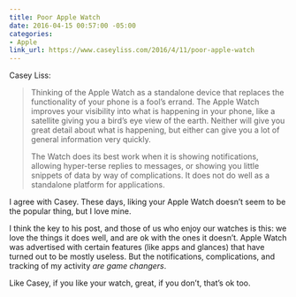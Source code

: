 ```yaml
---
title: Poor Apple Watch
date: 2016-04-15 00:57:00 -05:00
categories:
- Apple
link_url: https://www.caseyliss.com/2016/4/11/poor-apple-watch
---
```


Casey Liss:

> Thinking of the Apple Watch as a standalone device that replaces the functionality of your phone is a fool’s errand. The Apple Watch improves your visibility into what is happening in your phone, like a satellite giving you a bird’s eye view of the earth. Neither will give you great detail about what is happening, but either can give you a lot of general information very quickly.
>
> The Watch does its best work when it is showing notifications, allowing hyper-terse replies to messages, or showing you little snippets of data by way of complications. It does not do well as a standalone platform for applications.

I agree with Casey. These days, liking your Apple Watch doesn’t seem to be the popular thing, but I love mine.

I think the key to his post, and those of us who enjoy our watches is this: we love the things it does well, and are ok with the ones it doesn’t. Apple Watch was advertised with certain features (like apps and glances) that have turned out to be mostly useless. But the notifications, complications, and tracking of my activity *are game changers*.

Like Casey, if you like your watch, great, if you don’t, that’s ok too.
